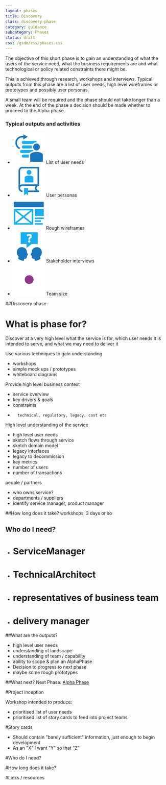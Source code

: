 ```yaml
---
layout: phases
title: Discovery
class: discovery-phase
category: guidance
subcategory: Phases
status: draft
css: /gsdm/css/phases.css
---
```



The objective of this short phase is to gain an understanding of what the users of the service need, what the business requirements are and what technological or policy related constraints there might be.

This is achieved through research, workshops and interviews. Typical outputs from this phase are a list of user needs, high level wireframes or prototypes and possibly user personas.

A small team will be required and the phase should not take longer than a week. At the end of the phase a decision should be made whether to proceed to the Alpha phase.

### Typical outputs and activities

<ul class="phase-activities">
  <li>
    <img class="output" src="/service-manual/assets/images/pictograms/backlog.png" /> 
    List of user needs
  </li>
  <li>
    <img class="output" src="/service-manual/assets/images/pictograms/user-needs.png" />
    User personas
  </li>
  <li>
    <img class="output" src="/service-manual/assets/images/pictograms/prototype.png" /> 
    Rough wireframes
  </li>
  <li>
    <img class="output" src="/service-manual/assets/images/pictograms/discussion.png" />
    Stakeholder interviews
  </li>
  <li>
    <img class="output" src="/service-manual/assets/images/pictograms/discovery-small.png" />
    Team size
  </li>
</ul>





##Discovery phase

# What is phase for?

Discover at a very high level what the service is for, which user needs it is intended to serve, and what we may need to deliver it

Use various techniques to gain understanding
- workshops
- simple mock ups / prototypes 
- whiteboard diagrams

Provide high level business context
-	service overview
-	key drivers & goals
-	constraints
-		technical, regulatory, legacy, cost etc
		
High level understanding of the service
-	high level user needs
-	sketch flows through service
-	sketch domain model
-	legacy interfaces
-	legacy to decommission
-	key metrics
 - number of users
 - number of transactions
	
people / partners
-	who owns service?
-	departments / suppliers
-	identify service manager, product manager

##How long does it take?
workshops, 3 days or so

## Who do I need?
- # ServiceManager
- # TechnicalArchitect
- # representatives of business team
- # delivery manager

##What are the outputs?
- high level user needs
- understanding of landscape
- understanding of team / capability
- ability to scope & plan an AlphaPhase
- Decision to progress to next phase
- maybe some rough prototypes

##What next?
Next Phase: [Alpha Phase](/service-manual/phases/alpha.html)


#Project inception

Workshop intended to produce:
- prioritised list of user needs
- prioritised list of story cards to feed into project teams

#Story cards
- Should contain "barely sufficient" information, just enough to begin development
- As an "X" I want "Y" so that "Z"

#Who do I need?

#How long does it take?

#Links / resources